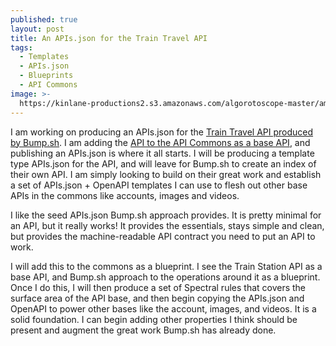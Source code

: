 ```yaml
---
published: true
layout: post
title: An APIs.json for the Train Travel API
tags:
  - Templates
  - APIs.json
  - Blueprints
  - API Commons
image: >-
  https://kinlane-productions2.s3.amazonaws.com/algorotoscope-master/america-immigration_dumping-ground-high-speed-train-station.jpg
---
```

I am working on producing an APIs.json for the [Train Travel API produced by Bump.sh](https://bump.sh/bump-examples/doc/train-travel-api). I am adding the [API to the API Commons as a base API](http://localhost:4000/base/train-travel/), and publishing an APIs.json is where it all starts. I will be producing a template type APIs.json for the API, and will leave for Bump.sh to create an index of their own API. I am simply looking to build on their great work and establish a set of APIs.json + OpenAPI templates I can use to flesh out other base APIs in the commons like accounts, images and videos.

I like the seed APIs.json Bump.sh approach provides. It is pretty minimal for an API, but it really works! It provides the essentials, stays simple and clean, but provides the machine-readable API contract you need to put an API to work.

<script src="https://gist.github.com/kinlane/2be2b7f6c2638cbdaab322813f0b19b5.js"></script>

I will add this to the commons as a blueprint. I see the Train Station API as a base API, and Bump.sh approach to the operations around it as a blueprint. Once I do this, I will then produce a set of Spectral rules that covers the surface area of the API base, and then begin copying the APIs.json and OpenAPI to power other bases like the account, images, and videos. It is a solid foundation. I can begin adding other properties I think should be present and augment the great work Bump.sh has already done.